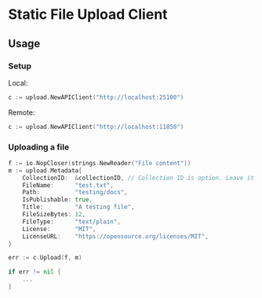 # Static File Upload Client

## Usage
### Setup

Local:
```go
c := upload.NewAPIClient("http://localhost:25100")
```

Remote: 
```go
c := upload.NewAPIClient("http://localhost:11850")
```

### Uploading a file

```go
f := io.NopCloser(strings.NewReader("File content"))
m := upload.Metadata{
    CollectionID:  &collectionID, // Collection ID is option. Leave it unset if you do not have it at upload
    FileName:      "test.txt",
    Path:          "testing/docs",
    IsPublishable: true,
    Title:         "A testing file",
    FileSizeBytes: 12,
    FileType:      "text/plain",
    License:       "MIT",
    LicenseURL:    "https://opensource.org/licenses/MIT",
}

err := c.Upload(f, m)

if err != nil {
	...
}
```